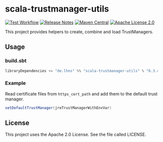 # scala-trustmanager-utils

[![Test Workflow](https://github.com/lhns/scala-trustmanager-utils/workflows/test/badge.svg)](https://github.com/lhns/scala-trustmanager-utils/actions?query=workflow%3Atest)
[![Release Notes](https://img.shields.io/github/release/lhns/scala-trustmanager-utils.svg?maxAge=3600)](https://github.com/lhns/scala-trustmanager-utils/releases/latest)
[![Maven Central](https://img.shields.io/maven-central/v/de.lhns/scala-trustmanager-utils_2.13)](https://search.maven.org/artifact/de.lhns/scala-trustmanager-utils_2.13)
[![Apache License 2.0](https://img.shields.io/github/license/lhns/scala-trustmanager-utils.svg?maxAge=3600)](https://www.apache.org/licenses/LICENSE-2.0)

This project provides helpers to create, combine and load TrustManagers.

## Usage

### build.sbt

```sbt
libraryDependencies += "de.lhns" %% "scala-trustmanager-utils" % "0.3.4"
```

### Example

Read certificate files from `https_cert_path` and add them to the default trust manager.

```scala
setDefaultTrustManager(jreTrustManagerWithEnvVar)
```

## License

This project uses the Apache 2.0 License. See the file called LICENSE.
